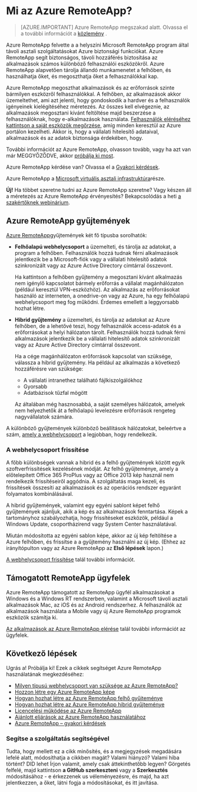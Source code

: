 <properties 
    pageTitle="Mi az Azure RemoteApp? | Microsoft Azure" 
    description="Megtudhatja, hogy miként alkalmazások és a bármilyen eszközön keresztül Azure RemoteApp erőforrások megosztása." 
    services="remoteapp" 
    documentationCenter="" 
    authors="lizap" 
    manager="mbaldwin" 
    editor=""/>

<tags 
    ms.service="remoteapp" 
    ms.workload="compute" 
    ms.tgt_pltfrm="na" 
    ms.devlang="na" 
    ms.topic="get-started-article" 
    ms.date="08/15/2016" 
    ms.author="elizapo"/>

# <a name="what-is-azure-remoteapp"></a>Mi az Azure RemoteApp?

> [AZURE.IMPORTANT]
> Azure RemoteApp megszakad alatt. Olvassa el a további információt a [közlemény](https://go.microsoft.com/fwlink/?linkid=821148) .

Azure RemoteApp felvette a a helyszíni Microsoft RemoteApp program által távoli asztali szolgáltatásokat Azure biztonsági funkciókat. Azure RemoteApp segít biztonságos, távoli hozzáférés biztosítása az alkalmazások számos különböző felhasználói eszközökről. Azure RemoteApp alapvetően tárolja állandó munkamenetet a felhőben, és használhatja őket, és megoszthatja őket a felhasználókkal kap.

Azure RemoteApp megoszthat alkalmazások és az erőforrások szinte bármilyen eszközről felhasználókkal. A felhőben, az alkalmazások akkor üzemeltethet, ami azt jelenti, hogy gondoskodik a hardver és a felhasználók igényeinek kielégítéséhez méretezés. Az összes kell elvégeznie, az alkalmazások megosztani kívánt feltöltése majd beszerzése a felhasználóknak, hogy e-alkalmazások használata. [Felhasználók eléréséhez kattintson a saját eszközök megőrzése](remoteapp-clients.md), amíg minden keresztül az Azure portálon kezelheti. Akkor is, hogy a vállalati hitelesítő adataival, alkalmazások és az adatok biztonsága érdekében, hogy.

További információt az Azure RemoteApp, olvasson tovább, vagy ha azt van már MEGGYŐZŐDVE, akkor [próbálja ki most](https://azure.microsoft.com/services/remoteapp/).

Azure RemoteApp kérdése van? Olvassa el a [Gyakori kérdések](remoteapp-faq.md).

Azure RemoteApp a [Microsoft virtuális asztali infrastruktúra](http://www.microsoft.com/server-cloud/products/virtual-desktop-infrastructure/explore.aspx)része.

**Új!** Ha többet szeretne tudni az Azure RemoteApp szeretne? Vagy készen áll a méretezés az Azure RemoteApp érvényesítés? Bekapcsolódás a heti [a szakértőknek webinárium](https://azureinfo.microsoft.com/AzureRemoteAppAskTheExperts-Registration-Page.html?ls=Website).

## <a name="azure-remoteapp-collections"></a>Azure RemoteApp gyűjtemények
[Azure RemoteApp](remoteapp-collections.md)gyűjtemények két fő típusba sorolhatók:


- **Felhőalapú webhelycsoport** a üzemelteti, és tárolja az adatokat, a program a felhőben. Felhasználók hozzá tudnak férni alkalmazások jelentkezik be a Microsoft-fiók vagy a vállalati hitelesítő adatok szinkronizált vagy az Azure Active Directory címtárral összevont.

    Ha kattintson a felhőben gyűjtemény a megosztani kívánt alkalmazás nem igénylő kapcsolatot bármely erőforrás a vállalat magánhálózaton (például keresztül VPN-eszközhöz). Az alkalmazás az erőforrásokat használó az interneten, a onedrive-on vagy az Azure, ha egy felhőalapú webhelycsoport meg fog működni. Érdemes emellett a leggyorsabb hozhat létre.

- **Hibrid gyűjtemény** a üzemelteti, és tárolja az adatokat az Azure felhőben, de a lehetővé teszi, hogy felhasználók access-adatok és a erőforrásokat a helyi hálózaton tárolt. Felhasználók hozzá tudnak férni alkalmazások jelentkezik be a vállalati hitelesítő adatok szinkronizált vagy az Azure Active Directory címtárral összevont.

    Ha a cége magánhálózaton erőforrások kapcsolat van szüksége, válassza a hibrid gyűjtemény. Ha például az alkalmazás a következő hozzáférésre van szüksége:

    - A vállalati intranethez található fájlkiszolgálókhoz
    - Gyorsabb
    - Adatbázisok tűzfal mögött

    Az általában még hasznosabbá, a saját személyes hálózatok, amelyek nem helyezhetők át a felhőalapú levelezésre erőforrások rengeteg nagyvállalatok számára.

A különböző gyűjtemények különböző beállítások hálózatokat, beleértve a szám, [amely a webhelycsoport](remoteapp-collections.md) a legjobban, hogy rendelkezik. 


### <a name="updating-your-collection"></a>A webhelycsoport frissítése
A főbb különbségek vannak a hibrid és a felhő gyűjtemények között egyik szoftverfrissítések kezelésének módját. Az felhő gyűjteménye, amely a előtelepített Office 365 ProPlus vagy az Office 2013 kép használ nem rendelkezik frissítéseiről aggódnia. A szolgáltatás maga kezeli, és frissítések összesíti az alkalmazások és az operációs rendszer egyaránt folyamatos kombinálásával.

A hibrid gyűjtemények, valamint egy egyéni sablont képet felhő gyűjtemények ajánljuk, akik a kép és az alkalmazások fenntartása. Képek a tartományhoz szabályozhatja, hogy frissítéseket eszközök, például a Windows Update, csoportházirend vagy System Center használatával.

Miután módosította az egyéni sablon képe, akkor az új kép feltöltése a Azure felhőben, és frissítse a a gyűjtemény használni az új kép. (Ehhez az irányítópulton vagy az Azure RemoteApp az **Első lépések** lapon.)

[A webhelycsoport frissítése](remoteapp-update.md) talál további információt.

## <a name="supported-remoteapp-clients"></a>Támogatott RemoteApp ügyfelek
Azure RemoteApp támogatott az RemoteApp ügyfél alkalmazásokat a Windows és a Windows RT rendszerben, valamint a Microsoft távoli asztali alkalmazások Mac, az iOS és az Android rendszerhez. A felhasználók az alkalmazások használata a Mobile vagy új Azure RemoteApp programok eszközök számítja ki.

[Az alkalmazások az Azure RemoteApp elérése](remoteapp-clients.md) talál további információt az ügyfelek.

## <a name="next-steps"></a>Következő lépések
Ugrás a! Próbálja ki! Ezek a cikkek segítséget Azure RemoteApp használatának megkezdéséhez:

- [Milyen típusú webhelycsoport van szüksége az Azure RemoteApp?](remoteapp-collections.md)
- [Hozzon létre egy Azure RemoteApp képe](remoteapp-imageoptions.md)
- [Hogyan hozhat létre az Azure RemoteApp felhő gyűjteménye](remoteapp-create-cloud-deployment.md)
- [Hogyan hozhat létre az Azure RemoteApp hibrid gyűjteménye](remoteapp-create-hybrid-deployment.md)
- [Licencelési működése az Azure RemoteApp](remoteapp-licensing.md)
- [Ajánlott eljárások az Azure RemoteApp használatához](remoteapp-bestpractices.md)
- [Azure RemoteApp – gyakori kérdések](remoteapp-faq.md)
 

### <a name="help-us-help-you"></a>Segítse a szolgáltatás segítségével 
Tudta, hogy mellett ez a cikk minősítés, és a megjegyzések megadására lefelé alatt, módosíthatja a cikkben magát? Valami hiányzó? Valami hiba történt? DID lehet Írjon valamit, amely csak áttekinthetőbb legyen? Görgetés felfelé, majd kattintson **a GitHub szerkeszteni** vagy a **Szerkesztés** módosításához - e érkezzenek us véleményezésre, és majd, ha azt jelentkezzen, a őket, látni fogja a módosításokat, és itt javítása.